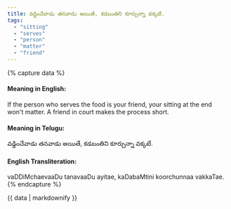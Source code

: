 ```yaml
---
title: వడ్డించేవాడు తనవాడు అయితే, కడబంతిని కూర్చున్నా వక్కటే.
tags:
  - "sitting"
  - "serves"
  - "person"
  - "matter"
  - "friend"
---
```


{% capture data %}
#### Meaning in English:
If the person who serves the food is your friend, your sitting at the end won't matter.
A friend in court makes the process short.

#### Meaning in Telugu:
వడ్డించేవాడు తనవాడు అయితే, కడబంతిని కూర్చున్నా వక్కటే.

#### English Transliteration:
vaDDiMchaevaaDu tanavaaDu ayitae, kaDabaMtini koorchunnaa vakkaTae.
{% endcapture %}

{{ data | markdownify }}

